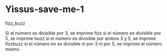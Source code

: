 # Yissus-save-me-1

fizz_buzz 

Si el número es divisible por 3, se imprime fizz si el número es divisible por 5, se imprime buzz si el número es divisible por ambos 3 y 5, se imprime fizzbuzz si el número no es divisible ni por 3 ni por 5, se imprime el número mismo.